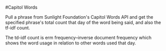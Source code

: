 #Capitol Words

Pull a phrase from Sunlight Foundation's Capitol Words API and get the specified phrase's
total count that day of the word being said, and also the tf-idf count.

The td-idf count is erm frequency–inverse document frequency which shows the word usage
in relation to other words used that day.
